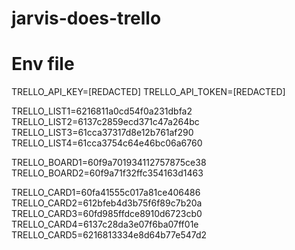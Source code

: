 # jarvis-does-trello


# Env file

TRELLO_API_KEY=[REDACTED]
TRELLO_API_TOKEN=[REDACTED]

TRELLO_LIST1=6216811a0cd54f0a231dbfa2
TRELLO_LIST2=6137c2859ecd371c47a264bc
TRELLO_LIST3=61cca37317d8e12b761af290
TRELLO_LIST4=61cca3754c64e46bc06a6760

TRELLO_BOARD1=60f9a701934112757875ce38
TRELLO_BOARD2=60f9a71f32ffc354163d1463

TRELLO_CARD1=60fa41555c017a81ce406486
TRELLO_CARD2=612bfeb4d3b75f6f89c7b20a
TRELLO_CARD3=60fd985ffdce8910d6723cb0
TRELLO_CARD4=6137c28da3e07f6ba07ff01e
TRELLO_CARD5=6216813334e8d64b77e547d2